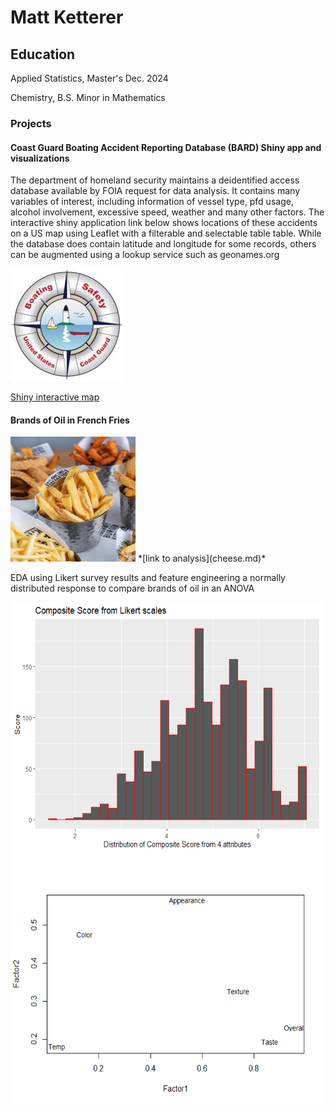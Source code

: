 
# Matt Ketterer
## Education
Applied Statistics, Master's Dec. 2024

Chemistry, B.S.
Minor in Mathematics
### Projects
#### Coast Guard Boating Accident Reporting Database (BARD) Shiny app and visualizations
The department of homeland security maintains a deidentified access database available by FOIA request for data analysis. It contains many variables of interest, including information of vessel type, pfd usage, alcohol involvement, excessive speed, weather and many other factors. The interactive shiny application link below shows locations of these accidents on a US map using Leaflet with a filterable and selectable table table. While the database does contain latitude and longitude for some records, others can be augmented using a lookup service such as geonames.org

![](pics/safety_logo.jpg)


 [Shiny interactive map](https://matt-k.shinyapps.io/mapshiny/)

#### Brands of Oil in French Fries
 <img src="pics/frypic.jpg" width="200" height="200">
 *[link to analysis](cheese.md)*

EDA using Likert survey results and feature engineering a normally distributed response to compare brands of oil in an ANOVA

<img src="stat580proj1_files/figure-markdown_github/graph-1.png" width="500" height="400"><img src="stat580proj1_files/figure-markdown_github/factorplot-1.png" width="500" height="400">


